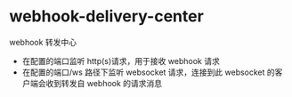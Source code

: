 # webhook-delivery-center

webhook 转发中心

- 在配置的端口监听 http(s)请求，用于接收 webhook 请求
- 在配置的端口/ws 路径下监听 websocket 请求，连接到此 websocket 的客户端会收到转发自 webhook 的请求消息

